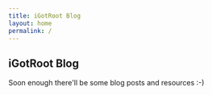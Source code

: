 ```yaml
---
title: iGotRoot Blog
layout: home
permalink: /
---
```


## iGotRoot Blog

Soon enough there'll be some blog posts and resources :-)
